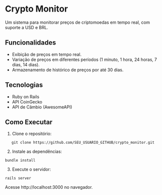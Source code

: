 # Crypto Monitor

Um sistema para monitorar preços de criptomoedas em tempo real, com suporte a USD e BRL.

## Funcionalidades

- Exibição de preços em tempo real.
- Variação de preços em diferentes períodos (1 minuto, 1 hora, 24 horas, 7 dias, 14 dias).
- Armazenamento de histórico de preços por até 30 dias.

## Tecnologias

- Ruby on Rails
- API CoinGecko
- API de Câmbio (AwesomeAPI)

## Como Executar

1. Clone o repositório:
```
   git clone https://github.com/SEU_USUARIO_GITHUB/crypto_monitor.git
```
2.   Instale as dependências:

```
bundle install
```
3. Execute o servidor:

```
rails server
```
Acesse http://localhost:3000 no navegador.
